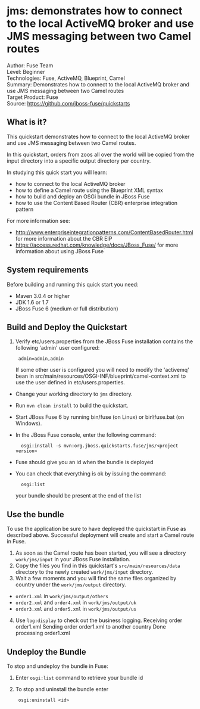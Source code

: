 jms: demonstrates how to connect to the local ActiveMQ broker and use JMS messaging between two Camel routes
===================================
Author: Fuse Team  
Level: Beginner  
Technologies: Fuse, ActiveMQ, Blueprint, Camel  
Summary: Demonstrates how to connect to the local ActiveMQ broker and use JMS messaging between two Camel routes  
Target Product: Fuse  
Source: <https://github.com/jboss-fuse/quickstarts>

What is it?
-----------

This quickstart demonstrates how to connect to the local ActiveMQ broker and use JMS messaging between two Camel routes.

In this quickstart, orders from zoos all over the world will be copied from the input directory into a specific
output directory per country.

In studying this quick start you will learn:

* how to connect to the local ActiveMQ broker
* how to define a Camel route using the Blueprint XML syntax
* how to build and deploy an OSGi bundle in JBoss Fuse
* how to use the Content Based Router (CBR) enterprise integration pattern

For more information see:

* http://www.enterpriseintegrationpatterns.com/ContentBasedRouter.html for more information about the CBR EIP
* https://access.redhat.com/knowledge/docs/JBoss_Fuse/ for more information about using JBoss Fuse


System requirements
-------------------

Before building and running this quick start you need:

* Maven 3.0.4 or higher
* JDK 1.6 or 1.7
* JBoss Fuse 6 (medium or full distribution)


Build and Deploy the Quickstart
-------------------------------

1. Verify etc/users.properties from the JBoss Fuse installation contains the following 'admin' user configured:

        admin=admin,admin

    If some other user is configured you will need to modify the 'activemq' bean in src/main/resources/OSGI-INF/blueprint/camel-context.xml to use the user defined in etc/users.properties.

* Change your working directory to `jms` directory.
* Run `mvn clean install` to build the quickstart.
* Start JBoss Fuse 6 by running bin/fuse (on Linux) or bin\fuse.bat (on Windows).
* In the JBoss Fuse console, enter the following command:

        osgi:install -s mvn:org.jboss.quickstarts.fuse/jms/<project version>

* Fuse should give you an id when the bundle is deployed
* You can check that everything is ok by issuing  the command:

        osgi:list
   your bundle should be present at the end of the list


Use the bundle
--------------

To use the application be sure to have deployed the quickstart in Fuse as described above. Successful deployment will create and start a Camel route in Fuse.

1. As soon as the Camel route has been started, you will see a directory `work/jms/input` in your JBoss Fuse installation.
2. Copy the files you find in this quickstart's `src/main/resources/data` directory to the newly created `work/jms/input` directory.
3. Wait a few moments and you will find the same files organized by country under the `work/jms/output` directory.
  * `order1.xml` in `work/jms/output/others`
  * `order2.xml` and `order4.xml` in `work/jms/output/uk`
  * `order3.xml` and `order5.xml` in `work/jms/output/us`


4. Use `log:display` to check out the business logging.
        Receiving order order1.xml
        Sending order order1.xml to another country
        Done processing order1.xml

Undeploy the Bundle
-------------------

To stop and undeploy the bundle in Fuse:

1. Enter `osgi:list` command to retrieve your bundle id
2. To stop and uninstall the bundle enter

        osgi:uninstall <id>
 
